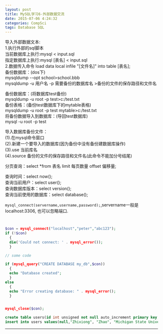 ```yaml
---
layout: post
title: MySQL学习6-外部数据交流
date: 2015-07-06 4:24:32
categories: CompSci
tags: Database SQL
---
```


导入外部数据文本:   
1.执行外部的sql脚本   
当前数据库上执行:mysql < input.sql  
指定数据库上执行:mysql [表名] < input.sql  
2.数据传入命令 load data local infile "[文件名]" into table [表名];   
备份数据库：(dos下)   
mysqldump --opt school>school.bbb   
mysqldump -u 用户名  -p  需要备份的数据库名 >备份的文件的保存路径和文件名

备份数据库：(将数据库test备份)   
mysqldump -u root -p test>c:/test.txt   
备份表格：(备份test数据库下的mytable表格)   
mysqldump -u root -p test mytable>c:/test.txt   
将备份数据导入到数据库：(导回test数据库)   
mysql -u root -p test   

 
 
 

导入数据库备份文件：   
(1).在mysql命令窗口   
(2).新建一个要导入的数据库(因为备份中没有备份建数据库操作)   
(3).use 当前库名   
(4).source 备份的文件的保存路径和文件名(此命令不能加分号结尾)  

分页查询：select *from 表名 limit 每页数量 offset 偏移量;
 

查询时间：select now();   
查询当前用户：select user();   
查询数据库版本：select version();   
查询当前使用的数据库：select database();


`mysql_connect(servername,username,password);`,servername一般是localhost:3306, 也可以忽略端口.

~~~php


$con = mysql_connect("localhost","peter","abc123");
if (!$con)
  {
  die('Could not connect: ' . mysql_error());
  }

// some code

if (mysql_query("CREATE DATABASE my_db",$con))
  {
  echo "Database created";
  }
else
  {
  echo "Error creating database: " . mysql_error();
  }


mysql_close($con);
~~~

~~~sql
create table users(id int unsigned not null auto_increment primary key, firstname char(40) not null, lastname char(40) not null, institute char(80) not null, email char(40) not null, department char(80) null default '-', title char(40) null default '-');
insert into users values(null,"Zhixiong", "Zhao", "Michigan State University", "zhaozx@msu.edu", "Math", "Postdoc");

~~~

---
